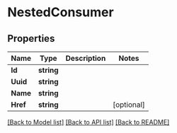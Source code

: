 # NestedConsumer

## Properties
Name | Type | Description | Notes
------------ | ------------- | ------------- | -------------
**Id** | **string** |  | 
**Uuid** | **string** |  | 
**Name** | **string** |  | 
**Href** | **string** |  | [optional] 

[[Back to Model list]](../README.md#documentation-for-models) [[Back to API list]](../README.md#documentation-for-api-endpoints) [[Back to README]](../README.md)


